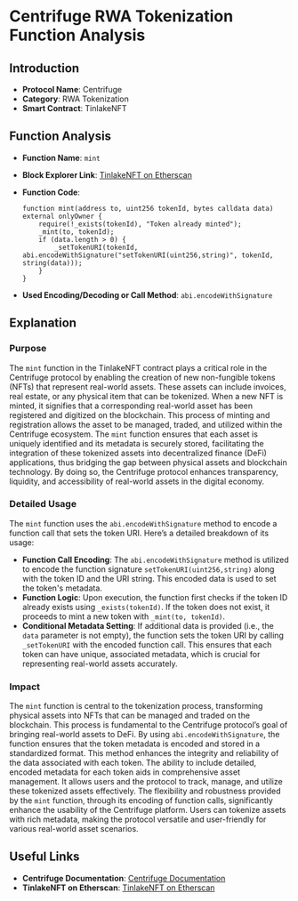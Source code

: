 # Centrifuge RWA Tokenization Function Analysis

## Introduction
- **Protocol Name**: Centrifuge
- **Category**: RWA Tokenization
- **Smart Contract**: TinlakeNFT

## Function Analysis
- **Function Name**: `mint`
- **Block Explorer Link**: [TinlakeNFT on Etherscan](https://etherscan.io/address/0x0bcD0dBd25C3dB9b6E0a6E49B2919f2eBBc1733b#code)
- **Function Code**:
    ```solidity
    function mint(address to, uint256 tokenId, bytes calldata data) external onlyOwner {
        require(!_exists(tokenId), "Token already minted");
        _mint(to, tokenId);
        if (data.length > 0) {
            _setTokenURI(tokenId, abi.encodeWithSignature("setTokenURI(uint256,string)", tokenId, string(data)));
        }
    }
    ```

- **Used Encoding/Decoding or Call Method**: `abi.encodeWithSignature`

## Explanation

### Purpose
The `mint` function in the TinlakeNFT contract plays a critical role in the Centrifuge protocol by enabling the creation of new non-fungible tokens (NFTs) that represent real-world assets. These assets can include invoices, real estate, or any physical item that can be tokenized. When a new NFT is minted, it signifies that a corresponding real-world asset has been registered and digitized on the blockchain. This process of minting and registration allows the asset to be managed, traded, and utilized within the Centrifuge ecosystem. The `mint` function ensures that each asset is uniquely identified and its metadata is securely stored, facilitating the integration of these tokenized assets into decentralized finance (DeFi) applications, thus bridging the gap between physical assets and blockchain technology. By doing so, the Centrifuge protocol enhances transparency, liquidity, and accessibility of real-world assets in the digital economy.

### Detailed Usage
The `mint` function uses the `abi.encodeWithSignature` method to encode a function call that sets the token URI. Here’s a detailed breakdown of its usage:

- **Function Call Encoding**: The `abi.encodeWithSignature` method is utilized to encode the function signature `setTokenURI(uint256,string)` along with the token ID and the URI string. This encoded data is used to set the token's metadata.
- **Function Logic**: Upon execution, the function first checks if the token ID already exists using `_exists(tokenId)`. If the token does not exist, it proceeds to mint a new token with `_mint(to, tokenId)`.
- **Conditional Metadata Setting**: If additional data is provided (i.e., the `data` parameter is not empty), the function sets the token URI by calling `_setTokenURI` with the encoded function call. This ensures that each token can have unique, associated metadata, which is crucial for representing real-world assets accurately.

### Impact
The `mint` function is central to the tokenization process, transforming physical assets into NFTs that can be managed and traded on the blockchain. This process is fundamental to the Centrifuge protocol’s goal of bringing real-world assets to DeFi. By using `abi.encodeWithSignature`, the function ensures that the token metadata is encoded and stored in a standardized format. This method enhances the integrity and reliability of the data associated with each token. The ability to include detailed, encoded metadata for each token aids in comprehensive asset management. It allows users and the protocol to track, manage, and utilize these tokenized assets effectively. The flexibility and robustness provided by the `mint` function, through its encoding of function calls, significantly enhance the usability of the Centrifuge platform. Users can tokenize assets with rich metadata, making the protocol versatile and user-friendly for various real-world asset scenarios.


## Useful Links
- **Centrifuge Documentation**: [Centrifuge Documentation](https://docs.centrifuge.io/)
- **TinlakeNFT on Etherscan**: [TinlakeNFT on Etherscan](https://etherscan.io/address/0x0bcD0dBd25C3dB9b6E0a6E49B2919f2eBBc1733b#code)
